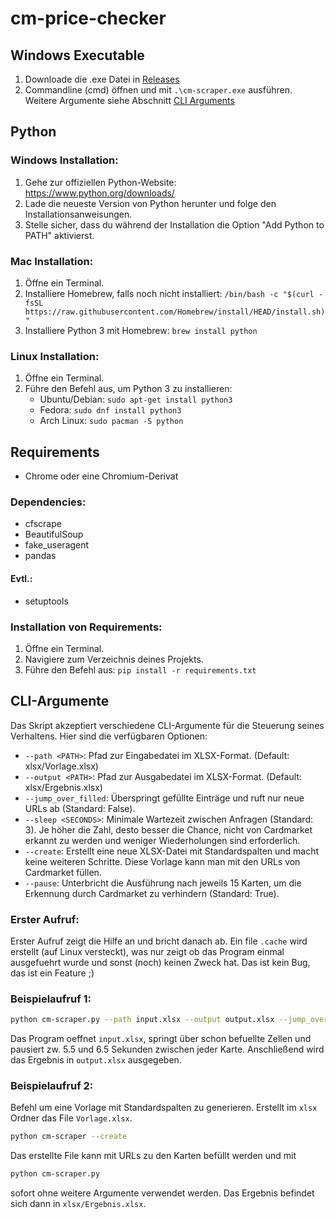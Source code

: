 # cm-price-checker

## Windows Executable
1. Downloade die .exe Datei in [Releases](https://github.com/IsolatedSys/cm-price-checker/releases/tag/v1.1.0)
2. Commandline (cmd) öffnen und mit `.\cm-scraper.exe` ausführen. Weitere Argumente siehe Abschnitt [CLI Arguments](./README.md#cli-argumente)

## Python

### Windows Installation:
1. Gehe zur offiziellen Python-Website: https://www.python.org/downloads/
2. Lade die neueste Version von Python herunter und folge den Installationsanweisungen.
3. Stelle sicher, dass du während der Installation die Option "Add Python to PATH" aktivierst.

### Mac Installation:
1. Öffne ein Terminal.
2. Installiere Homebrew, falls noch nicht installiert: `/bin/bash -c "$(curl -fsSL https://raw.githubusercontent.com/Homebrew/install/HEAD/install.sh)"`
3. Installiere Python 3 mit Homebrew: `brew install python`

### Linux Installation:
1. Öffne ein Terminal.
2. Führe den Befehl aus, um Python 3 zu installieren:
   - Ubuntu/Debian: `sudo apt-get install python3`
   - Fedora: `sudo dnf install python3`
   - Arch Linux: `sudo pacman -S python`

## Requirements
- Chrome oder eine Chromium-Derivat

### Dependencies:
- cfscrape
- BeautifulSoup
- fake_useragent
- pandas

#### Evtl.:
- setuptools

### Installation von Requirements:
1. Öffne ein Terminal.
2. Navigiere zum Verzeichnis deines Projekts.
3. Führe den Befehl aus: `pip install -r requirements.txt`


## CLI-Argumente

Das Skript akzeptiert verschiedene CLI-Argumente für die Steuerung seines Verhaltens. Hier sind die verfügbaren Optionen:

- `--path <PATH>`: Pfad zur Eingabedatei im XLSX-Format. (Default: xlsx/Vorlage.xlsx)
- `--output <PATH>`: Pfad zur Ausgabedatei im XLSX-Format. (Default: xlsx/Ergebnis.xlsx)
- `--jump_over_filled`: Überspringt gefüllte Einträge und ruft nur neue URLs ab (Standard: False).
- `--sleep <SECONDS>`: Minimale Wartezeit zwischen Anfragen (Standard: 3). Je höher die Zahl, desto besser die Chance, nicht von Cardmarket erkannt zu werden und weniger Wiederholungen sind erforderlich.
- `--create`: Erstellt eine neue XLSX-Datei mit Standardspalten und macht keine weiteren Schritte. Diese Vorlage kann man mit den URLs von Cardmarket füllen.
- `--pause`: Unterbricht die Ausführung nach jeweils 15 Karten, um die Erkennung durch Cardmarket zu verhindern (Standard: True).

### Erster Aufruf:
Erster Aufruf zeigt die Hilfe an und bricht danach ab. Ein file `.cache` wird erstellt (auf Linux versteckt), was nur zeigt ob das Program einmal ausgefuehrt wurde und sonst (noch) keinen Zweck hat.
Das ist kein Bug, das ist ein Feature ;)

### Beispielaufruf 1:
```bash
python cm-scraper.py --path input.xlsx --output output.xlsx --jump_over_filled --sleep 5
```
Das Program oeffnet `input.xlsx`, springt über schon befuellte Zellen und pausiert zw. 5.5 und 6.5 Sekunden zwischen jeder Karte. Anschließend wird das Ergebnis in `output.xlsx` ausgegeben.

### Beispielaufruf 2:
Befehl um eine Vorlage mit Standardspalten zu generieren. Erstellt im `xlsx` Ordner das File `Vorlage.xlsx`.
```bash
python cm-scraper --create
```
Das erstellte File kann mit URLs zu den Karten befüllt werden und mit
```bash
python cm-scraper.py
```
sofort ohne weitere Argumente verwendet werden. Das Ergebnis befindet sich dann in `xlsx/Ergebnis.xlsx`. 

